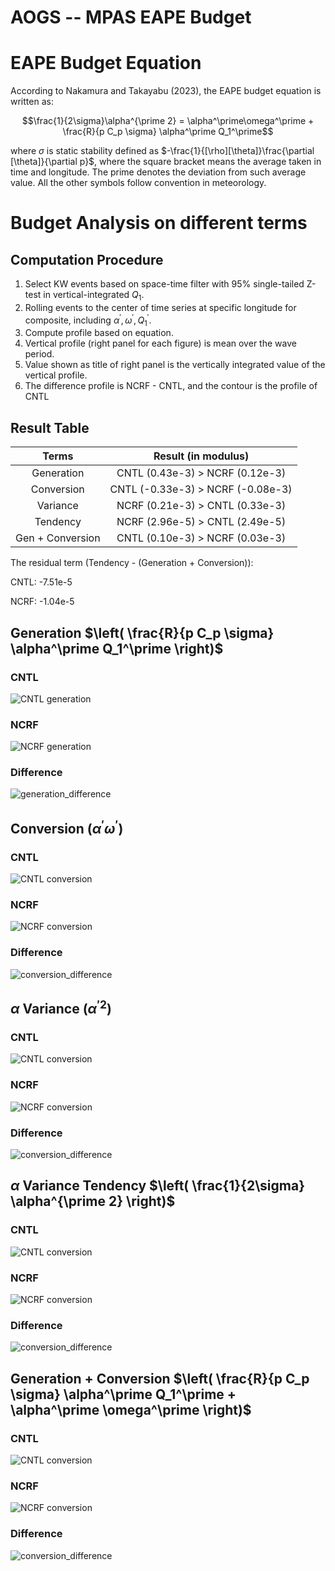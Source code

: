 # AOGS -- MPAS EAPE Budget 

# EAPE Budget Equation
According to Nakamura and Takayabu (2023), the EAPE budget equation is written as:

$$\frac{1}{2\sigma}\alpha^{\prime 2} = \alpha^\prime\omega^\prime + \frac{R}{p C_p \sigma} \alpha^\prime Q_1^\prime$$

where $\sigma$ is static stability defined as 
$-\frac{1}{[\rho][\theta]}\frac{\partial [\theta]}{\partial p}$, where the square bracket means the average taken in time and longitude. The prime denotes the deviation from such average value. All the other symbols follow convention in meteorology.

# Budget Analysis on different terms
## Computation Procedure
1. Select KW events based on space-time filter with 95\% single-tailed Z-test in vertical-integrated $Q_1$.
2. Rolling events to the center of time series at specific longitude for composite, including $\alpha^\prime, \omega^\prime, Q_1^\prime$.
3. Compute profile based on equation.
4. Vertical profile (right panel for each figure) is mean over the wave period.
5. Value shown as title of right panel is the vertically integrated value of the vertical profile.
6. The difference profile is NCRF - CNTL, and the contour is the profile of CNTL

## Result Table
|Terms|Result (in modulus)|
|:---:|:---:|
|Generation| CNTL (0.43e-3) > NCRF (0.12e-3) |
|Conversion| CNTL (-0.33e-3) > NCRF (-0.08e-3) |
|Variance| NCRF (0.21e-3) > CNTL (0.33e-3) |
|Tendency| NCRF (2.96e-5) > CNTL (2.49e-5) |
|Gen + Conversion| CNTL (0.10e-3) > NCRF (0.03e-3) |

The residual term (Tendency - (Generation + Conversion)):

CNTL: -7.51e-5

NCRF: -1.04e-5

## Generation $\left( \frac{R}{p C_p \sigma} \alpha^\prime Q_1^\prime \right)$
### CNTL
![CNTL generation](https://github.com/JosephKan828/MPAS_ANA/blob/main/Figure/EAPE/Generation/CNTL.png)

### NCRF
![NCRF generation](https://github.com/JosephKan828/MPAS_ANA/blob/main/Figure/EAPE/Generation/NCRF.png)

### Difference
![generation_difference](https://github.com/JosephKan828/MPAS_ANA/blob/main/Figure/EAPE/Generation/diff.png)

## Conversion $\left( \alpha^\prime \omega^\prime \right)$
### CNTL
![CNTL conversion](https://github.com/JosephKan828/MPAS_ANA/blob/main/Figure/EAPE/Conversion/CNTL.png)

### NCRF
![NCRF conversion](https://github.com/JosephKan828/MPAS_ANA/blob/main/Figure/EAPE/Conversion/NCRF.png)

### Difference
![conversion_difference](https://github.com/JosephKan828/MPAS_ANA/blob/main/Figure/EAPE/Conversion/diff.png)

## $\alpha$ Variance $\left( \alpha^{\prime 2} \right)$
### CNTL
![CNTL conversion](https://github.com/JosephKan828/MPAS_ANA/blob/main/Figure/EAPE/Variance/CNTL.png)

### NCRF
![NCRF conversion](https://github.com/JosephKan828/MPAS_ANA/blob/main/Figure/EAPE/Variance/NCRF.png)

### Difference
![conversion_difference](https://github.com/JosephKan828/MPAS_ANA/blob/main/Figure/EAPE/Variance/diff.png)

## $\alpha$ Variance Tendency $\left( \frac{1}{2\sigma} \alpha^{\prime 2} \right)$
### CNTL
![CNTL conversion](https://github.com/JosephKan828/MPAS_ANA/blob/main/Figure/EAPE/Tendency/CNTL.png)

### NCRF
![NCRF conversion](https://github.com/JosephKan828/MPAS_ANA/blob/main/Figure/EAPE/Tendency/NCRF.png)

### Difference
![conversion_difference](https://github.com/JosephKan828/MPAS_ANA/blob/main/Figure/EAPE/Tendency/diff.png)

## Generation + Conversion $\left( \frac{R}{p C_p \sigma} \alpha^\prime Q_1^\prime + \alpha^\prime \omega^\prime  \right)$
### CNTL
![CNTL conversion](https://github.com/JosephKan828/MPAS_ANA/blob/main/Figure/EAPE/Gen+Conv/CNTL.png)

### NCRF
![NCRF conversion](https://github.com/JosephKan828/MPAS_ANA/blob/main/Figure/EAPE/Gen+Conv/NCRF.png)

### Difference
![conversion_difference](https://github.com/JosephKan828/MPAS_ANA/blob/main/Figure/EAPE/Gen+Conv/diff.png)
